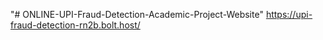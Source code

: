 "# ONLINE-UPI-Fraud-Detection-Academic-Project-Website" 
https://upi-fraud-detection-rn2b.bolt.host/
